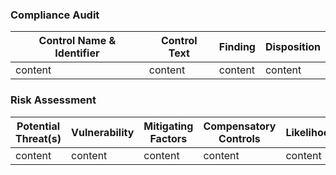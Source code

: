 ### Compliance Audit

| Control Name & Identifier | Control Text | Finding | Disposition|
|-------- |----------| ---------| --------|
|content | content | content | content|

### Risk Assessment

| Potential Threat(s) | Vulnerability | Mitigating Factors |  Compensatory Controls| Likelihood | Impact | Overall | Risk Explanation |
|-------- |----------| ---------| --------| ---------|-----| ----- | ----- |
|content | content | content | content| content |
